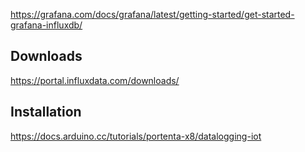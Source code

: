 
https://grafana.com/docs/grafana/latest/getting-started/get-started-grafana-influxdb/

## Downloads

https://portal.influxdata.com/downloads/

## Installation

https://docs.arduino.cc/tutorials/portenta-x8/datalogging-iot